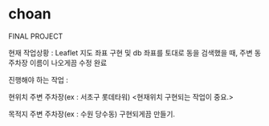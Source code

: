 # choan
FINAL PROJECT

현재 작업상황 : Leaflet 지도 좌표 구현 및 db 좌표를 토대로 동을 검색했을 때, 주변 동 주차장 이름이 나오게끔 수정 완료

진행해야 하는 작업 : 

현위치 주변 주차장(ex : 서초구 롯데타워) <현재위치 구현되는 작업이 중요.>

목적지 주변 주차장(ex : 수원 당수동) 구현되게끔 만들기.
